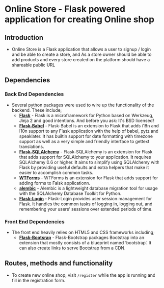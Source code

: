 # Online Store - Flask powered application for creating Online shop
## Introduction

* Online Store is a Flask application that allows a user to signup / login and be able to create a store, and As a store owner should be able to add products and 
every store created on the platform should have a shareable public URL

## Dependencies

### Back End Dependencies
* Several python packages were used to wire up the functionality of the backend. These include;
    *  **[Flask](http://flask.pocoo.org/)** - Flask is a microframework for Python based on Werkzeug, Jinja 2 and good intentions. And before you ask: It's BSD licensed!
    *  **[Flask-Babel](http://pythonhosted.org/Flask-Babel/)** - Flask-Babel is an extension to Flask that adds i18n and l10n support to any Flask application with the help of babel, pytz and speaklater. It has builtin support for date formatting with timezone support as well as a very simple and friendly interface to gettext translations.
    *  **[Flask-SQLAlchemy](http://flask-sqlalchemy.pocoo.org/2.1/)** - Flask-SQLAlchemy is an extension for Flask that adds support for SQLAlchemy to your application. It requires SQLAlchemy 0.6 or higher. It aims to simplify using SQLAlchemy with Flask by providing useful defaults and extra helpers that make it easier to accomplish common tasks.
    *  **[WTForms](http://flask-sqlalchemy.pocoo.org/2.1/)** - WTForms is an extension for Flask that adds support for adding forms to Falsk applicationn.
    *  **[alembic](http://alembic.zzzcomputing.com/en/latest/)** - Alembic is a lightweight database migration tool for usage with the SQLAlchemy Database Toolkit for Python.
    *  **[Flask-Login](https://flask-login.readthedocs.io/en/latest/)** - Flask-Login provides user session management for Flask. It handles the common tasks of logging in, logging out, and remembering your users’ sessions over extended periods of time.

  
### Front End Dependencies
*  The front end heavily relies on HTML5 and CSS frameworks including;
    *  **[Flask-Bootsrap](https://pythonhosted.org/Flask-Bootstrap/)** - Flask-Bootstrap packages Bootstrap into an extension that mostly consists of a blueprint named ‘bootstrap’. It can also create links to serve Bootstrap from a CDN.
    
## Routes, methods and functionality
*  To create new online shop, visit `/register` while the app is running and fill in the registration form.
